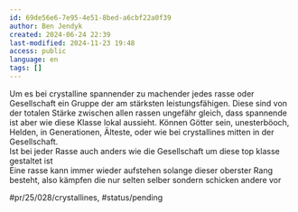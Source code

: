 ```yaml
---
id: 69de56e6-7e95-4e51-8bed-a6cbf22a0f39
author: Ben Jendyk
created: 2024-06-24 22:39
last-modified: 2024-11-23 19:48
access: public
language: en
tags: []
---
```


Um es bei crystalline spannender zu machender jedes rasse oder Gesellschaft ein Gruppe der am stärksten leistungsfähigen. Diese sind von der totalen Stärke zwischen allen rassen ungefähr gleich, dass spannende ist aber wie diese Klasse lokal aussieht. Können Götter sein, unesterböoch, Helden, in Generationen, Älteste, oder wie bei crystallines mitten in der Gesellschaft.  
Ist bei jeder Rasse auch anders wie die Gesellschaft um diese top klasse gestaltet ist  
Eine rasse kann immer wieder aufstehen solange dieser oberster Rang besteht, also kämpfen die nur selten selber sondern schicken andere vor


#pr/25/028/crystallines, #status/pending